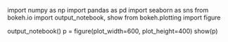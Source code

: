 import numpy as np
import pandas as pd
import seaborn as sns
from bokeh.io import output_notebook, show
from bokeh.plotting import figure

output_notebook()
p = figure(plot_width=600, plot_height=400)
show(p)
